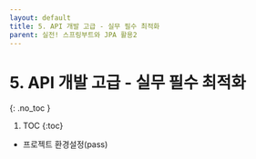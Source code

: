 ```yaml
---
layout: default
title: 5. API 개발 고급 - 실무 필수 최적화
parent: 실전! 스프링부트와 JPA 활용2
---
```


# 5. API 개발 고급 - 실무 필수 최적화
{: .no_toc }

1. TOC
{:toc}

- 프로젝트 환경설정(pass)